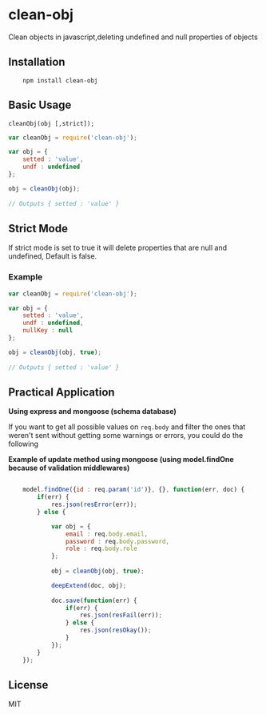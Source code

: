 clean-obj
=========

Clean objects in javascript,deleting undefined and null properties of objects


## Installation

        npm install clean-obj


## Basic Usage

`cleanObj(obj [,strict]);`


```javascript
var cleanObj = require('clean-obj');

var obj = {
    setted : 'value',
    undf : undefined
};

obj = cleanObj(obj);
	
// Outputs { setted : 'value' }
```


## Strict Mode

If strict mode is set to true it will delete properties that are null and undefined, Default is false.

### Example

```javascript
var cleanObj = require('clean-obj');

var obj = {
    setted : 'value',
    undf : undefined,
    nullKey : null
};

obj = cleanObj(obj, true);
	
// Outputs { setted : 'value' }
```

## Practical Application

**Using express and mongoose (schema database)**

If you want to get all possible values on `req.body` and filter the ones that weren't sent without getting some 
warnings or errors, you could do the following

**Example of update method using mongoose (using model.findOne because of validation middlewares)**

```javascript

    model.findOne({id : req.param('id')}, {}, function(err, doc) {
        if(err) {
            res.json(resError(err));
        } else {

            var obj = {
                email : req.body.email,
                password : req.body.password,
                role : req.body.role
            };
            
            obj = cleanObj(obj, true);

            deepExtend(doc, obj);
            
            doc.save(function(err) {
                if(err) {
                    res.json(resFail(err));
                } else {
                    res.json(resOkay());
                }
            });
        }
    });

```

## License

MIT